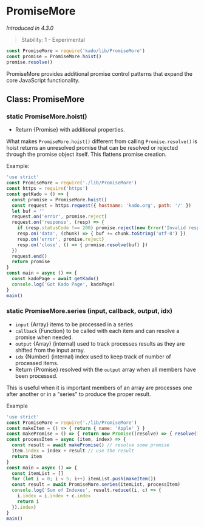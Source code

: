 # PromiseMore
*Introduced in 4.3.0*
> Stability: 1 - Experimental
```js
const PromiseMore = require('kado/lib/PromiseMore')
const promise = PromiseMore.hoist()
promise.resolve()
```

PromiseMore provides additional promise control patterns that expand the core
JavaScript functionality.

## Class: PromiseMore

### static PromiseMore.hoist()
* Return {Promise} with additional properties.

What makes `PromiseMore.hoist()` different from calling `Promise.resolve()` is
hoist returns an unresolved promise that can be resolved or rejected through
the promise object itself. This flattens promise creation.

Example: 
```js
'use strict'
const PromiseMore = require('./lib/PromiseMore')
const https = require('https')
const getKado = () => {
  const promise = PromiseMore.hoist()
  const request = https.request({ hostname: 'kado.org', path: '/' })
  let buf = ''
  request.on('error', promise.reject)
  request.on('response', (resp) => {
    if (resp.statusCode !== 200) promise.reject(new Error('Invalid response'))
    resp.on('data', (chunk) => { buf += chunk.toString('utf-8') })
    resp.on('error', promise.reject)
    resp.on('close', () => { promise.resolve(buf) })
  })
  request.end()
  return promise
}
const main = async () => {
  const kadoPage = await getKado()
  console.log('Got Kado Page', kadoPage)
}
main()
```

### static PromiseMore.series (input, callback, output, idx)
* `input` {Array} items to be processed in a series
* `callback` {Function} to be called with each item and can resolve a promise
when needed.
* `output` {Array} (internal) used to track processes results as they are
shifted from the input array.
* `idx` {Number} (internal) index used to keep track of number of processed
items.
* Return {Promise} resolved with the `output` array when all members have been
processed.

This is useful when it is important members of an array are
processes one after another or in a "series" to produce the proper result.

Example
```js
'use strict'
const PromiseMore = require('./lib/PromiseMore')
const makeItem = () => { return { name: 'Apple' } }
const makePromise = () => { return new Promise((resolve) => { resolve(1) }) }
const processItem = async (item, index) => {
  const result = await makePromise() // resolve some promise
  item.index = index + result // use the result
  return item
}
const main = async () => {
  const itemList = []
  for (let i = 0; i < 5; i++) itemList.push(makeItem())
  const result = await PromiseMore.series(itemList, processItem)
  console.log('Sum of Indexes', result.reduce((i, c) => {
    i.index = i.index + c.index
    return i
  }).index)
}
main()
```
